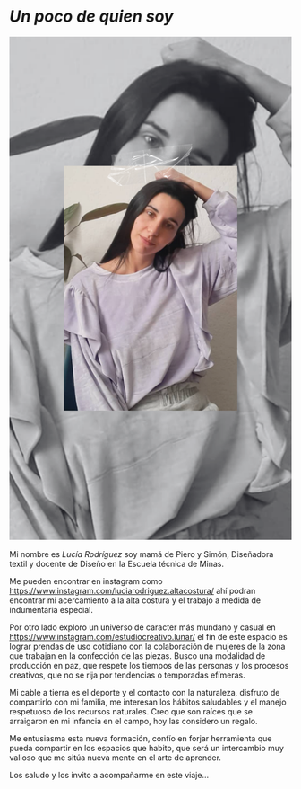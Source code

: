 # *Un poco de quien soy*

![](../images/perfil.png)


Mi nombre es *Lucía Rodríguez* soy mamá de Piero y Simón, Diseñadora textil y docente de Diseño en la Escuela técnica de Minas.

Me pueden encontrar en instagram como https://www.instagram.com/luciarodriguez.altacostura/ ahí podran encontrar mi acercamiento a la alta costura y el trabajo a medida de indumentaria especial. 

Por otro lado exploro un universo de caracter más mundano y casual en https://www.instagram.com/estudiocreativo.lunar/  el fin de este espacio es lograr  prendas de uso cotidiano con la colaboración de mujeres de la zona que trabajan en la confección de las piezas. Busco una modalidad de producción en paz, que respete los tiempos de las personas y los procesos creativos, que no se rija por tendencias o temporadas efímeras. 

Mi cable a tierra es el deporte y el contacto con la naturaleza, disfruto de compartirlo con mi familia, me interesan los hábitos saludables y el manejo respetuoso de los recursos naturales. Creo que son raíces que se arraigaron en mi infancia en el campo, hoy las considero un regalo.

Me entusiasma esta nueva formación, confío en forjar herramienta que pueda compartir en los espacios que habito, que será un intercambio muy valioso que me sitúa nueva mente en el arte de aprender. 

Los saludo y los invito a acompañarme en este viaje...
